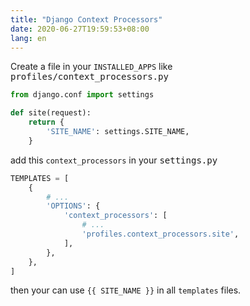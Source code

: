 ```yaml
---
title: "Django Context Processors"
date: 2020-06-27T19:59:53+08:00
lang: en
---
```



Create a file in your `INSTALLED_APPS` like <kbd>profiles/context_processors.py</kbd>

```python
from django.conf import settings

def site(request):
    return {
    	'SITE_NAME': settings.SITE_NAME,
    }
```

add this `context_processors` in your <kbd>settings.py</kbd>

```python
TEMPLATES = [
    {
        # ...
        'OPTIONS': {
            'context_processors': [
                # ...
                'profiles.context_processors.site',
            ],
        },
    },
]
```

then your can use `{{ SITE_NAME }}` in all `templates` files.
